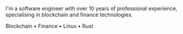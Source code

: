 I'm a software engineer with over 10 years of professional experience, specialising in blockchain and finance technologies.

Blockchain • Finance • Linux • Rust
